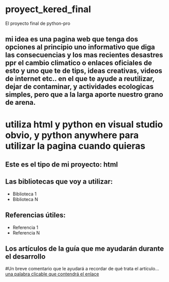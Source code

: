 # proyect_kered_final
El proyecto final de python-pro
## mi idea es una pagina web que tenga dos opciones al principio uno informativo que diga las consecuencias y los mas recientes desastres ppr el cambio climatico o enlaces oficiales de esto y uno que te de tips, ideas creativas, videos de internet etc.. en el que te ayude a reutilizar, dejar de contaminar, y actividades ecologicas simples, pero que a la larga aporte nuestro grano de arena.
# utiliza html y python en visual studio obvio, y python anywhere para utilizar la pagina cuando quieras

## Este es el tipo de mi proyecto: html
> 

## Las bibliotecas que voy a utilizar:
- Biblioteca 1
- Biblioteca N

## Referencias útiles:
- Referencia 1
- Referencia N

## Los artículos de la guía que me ayudarán durante el desarrollo

#Un breve comentario que le ayudará a recordar de qué trata el artículo... [una palabra clicable que contendrá el enlace](https://enlace_al_artículo)
